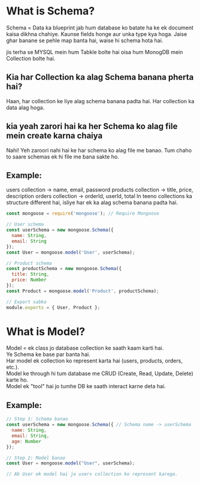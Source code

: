 # What is Schema?
Schema = Data ka blueprint
jab hum database ko batate ha ke ek document kaisa dikhna chahiye.
Kaunse fields honge aur unka type kya hoga.
Jaise ghar banane se pehle map banta hai, waise hi schema hota hai.

jis terha se MYSQL mein hum Tabkle bolte hai oisa hum MonogDB mein Collection bolte hai.

## Kia har Collection ka alag Schema banana pherta hai?
Haan, har collection ke liye alag schema banana padta hai.
Har collection ka data alag hoga.

## kia yeah zarori hai ka her Schema ko alag file mein create karna chaiya 

Nahi! Yeh zaroori nahi hai ke har schema ko alag file me banao.
Tum chaho to saare schemas ek hi file me bana sakte ho.

## Example:

users collection → name, email, password
products collection → title, price, description
orders collection → orderId, userId, total
In teeno collections ka structure different hai, isliye har ek ka alag schema banana padta hai.

```js
const mongoose = require('mongoose'); // Require Mongoose 

// User schema
const userSchema = new mongoose.Schema({
  name: String,
  email: String
});
const User = mongoose.model('User', userSchema);

// Product schema
const productSchema = new mongoose.Schema({
  title: String,
  price: Number
});
const Product = mongoose.model('Product', productSchema);

// Export sabko
module.exports = { User, Product };
```
# What is Model?

Model = ek class jo database collection ke saath kaam karti hai. <br>
Ye Schema ke base par banta hai.<br>
Har model ek collection ko represent karta hai (users, products, orders, etc.).<br>
Model ke through hi tum database me CRUD (Create, Read, Update, Delete) karte ho.<br>
Model ek "tool" hai jo tumhe DB ke saath interact karne deta hai.<br>

## Example:
```js
// Step 1: Schema banao
const userSchema = new mongoose.Schema({ // Schema name -> userSchema
  name: String,
  email: String,
  age: Number
});

// Step 2: Model banao
const User = mongoose.model("User", userSchema);

// Ab User ek model hai jo users collection ko represent karega.
```